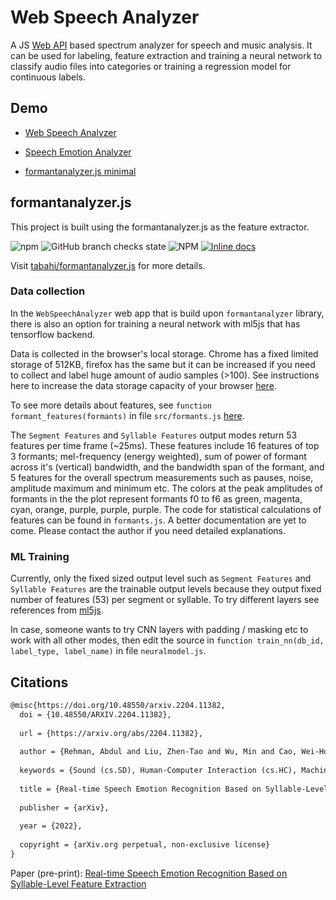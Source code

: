 # Web Speech Analyzer

A JS [Web API](https://developer.mozilla.org/en-US/docs/Web/API/AudioContext) based spectrum analyzer for speech and music analysis. It can be used for labeling, feature extraction and training a neural network to classify audio files into categories or training a regression model for continuous labels.

## Demo

- [Web Speech Analyzer](https://tabahi.github.io/WebSpeechAnalyzer/?dev=1)
- [Speech Emotion Analyzer](https://tabahi.github.io/WebSpeechAnalyzer/?type=cats&label=emotion)

- [formantanalyzer.js minimal](https://tabahi.github.io/formantanalyzer.js/)

## formantanalyzer.js

This project is built using the formantanalyzer.js as the feature extractor.

![npm](https://img.shields.io/npm/v/formantanalyzer?style=plastic)
![GitHub branch checks state](https://img.shields.io/github/checks-status/tabahi/formantanalyzer.js/main)
![NPM](https://img.shields.io/npm/l/formantanalyzer?style=plastic)
[![Inline docs](http://inch-ci.org/github/tabahi/formantanalyzer.js.svg?branch=main)](http://inch-ci.org/github/tabahi/formantanalyzer.js)

Visit [tabahi/formantanalyzer.js](https://github.com/tabahi/formantanalyzer.js) for more details.

### Data collection

 In the `WebSpeechAnalyzer` web app that is build upon `formantanalyzer` library, there is also an option for training a neural network with ml5js that has tensorflow backend.

Data is collected in the browser's local storage. Chrome has a fixed limited storage of 512KB, firefox has the same but it can be increased if you need to collect and label huge amount of audio samples (>100). See instructions here to increase the data storage capacity of your browser [here](https://arty.name/localstorage.html).

To see more details about features, see `function formant_features(formants)` in file `src/formants.js` [here](https://github.com/tabahi/formantanalyzer.js/blob/main/src/formants.js#L25).

The `Segment Features` and `Syllable Features` output modes return 53 features per time frame (~25ms). These features include 16 features of top 3 formants; mel-frequency (energy weighted), sum of power of formant across it's (vertical) bandwidth, and the bandwidth span of the formant, and 5 features for the overall spectrum measurements such as pauses, noise, amplitude maximum and minimum etc. The colors at the peak amplitudes of formants in the the plot represent formants f0 to f6 as green, magenta, cyan, orange, purple, purple, purple. The code for statistical calculations of features can be found in `formants.js`. A better documentation are yet to come. Please contact the author if you need detailed explanations.

### ML Training

Currently, only the fixed sized output level such as `Segment Features` and `Syllable Features` are the trainable output levels because they output fixed number of features (53) per segment or syllable. To try different layers see references from [ml5js](https://learn.ml5js.org/#/reference/neural-network?id=defining-custom-layers).

In case, someone wants to try CNN layers with padding / masking etc to work with all other modes, then edit the source in `function train_nn(db_id, label_type, label_name)` in file `neuralmodel.js`.



## Citations

```tex
@misc{https://doi.org/10.48550/arxiv.2204.11382,
  doi = {10.48550/ARXIV.2204.11382},
  
  url = {https://arxiv.org/abs/2204.11382},
  
  author = {Rehman, Abdul and Liu, Zhen-Tao and Wu, Min and Cao, Wei-Hua and Jiang, Cheng-Shan},
  
  keywords = {Sound (cs.SD), Human-Computer Interaction (cs.HC), Machine Learning (cs.LG), Audio and Speech Processing (eess.AS), FOS: Computer and information sciences, FOS: Computer and information sciences, FOS: Electrical engineering, electronic engineering, information engineering, FOS: Electrical engineering, electronic engineering, information engineering, I.5.2; I.5.5},
  
  title = {Real-time Speech Emotion Recognition Based on Syllable-Level Feature Extraction},
  
  publisher = {arXiv},
  
  year = {2022},
  
  copyright = {arXiv.org perpetual, non-exclusive license}
}

```

Paper (pre-print): [Real-time Speech Emotion Recognition Based on Syllable-Level Feature Extraction](https://arxiv.org/abs/2204.11382)

